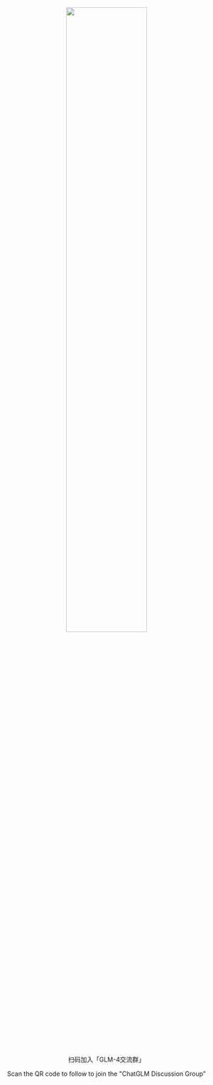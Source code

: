 <div align="center">
<img src=wechat.jpg width="60%"/>

<p> 扫码加入「GLM-4交流群」 </p>
<p> Scan the QR code to follow to join the "ChatGLM Discussion Group" </p>
</div>
